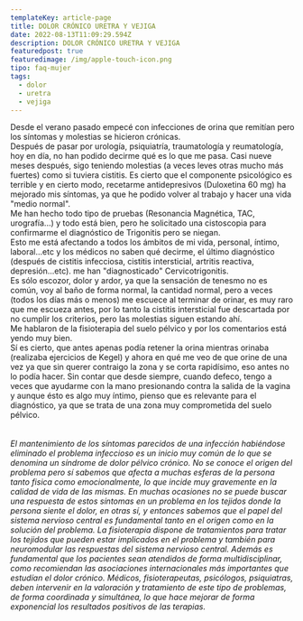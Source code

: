 ```yaml
---
templateKey: article-page
title: DOLOR CRÓNICO URETRA Y VEJIGA
date: 2022-08-13T11:09:29.594Z
description: DOLOR CRÓNICO URETRA Y VEJIGA
featuredpost: true
featuredimage: /img/apple-touch-icon.png
tipo: faq-mujer
tags:
  - dolor
  - uretra
  - vejiga
---
```

<div>Desde el verano pasado empecé con infecciones de orina que remitían pero los síntomas y molestias se hicieron crónicas.</div>

<div>Después de pasar por urología, psiquiatría, traumatología y reumatología, hoy en día, no han podido decirme qué es lo que me pasa. Casi nueve meses después, sigo teniendo molestias (a veces leves otras mucho más fuertes) como si tuviera cistitis. Es cierto que el componente psicológico es terrible y en cierto modo, recetarme antidepresivos (Duloxetina 60 mg) ha mejorado mis síntomas, ya que he podido volver al trabajo y hacer una vida "medio normal".</div>

<div>Me han hecho todo tipo de pruebas (Resonancia Magnética, TAC, urografía...) y todo está bien, pero he solicitado una cistoscopia para confirmarme el diagnóstico de Trigonitis pero se niegan.</div>

<div>Esto me está afectando a todos los ámbitos de mi vida, personal, íntimo, laboral...etc y los médicos no saben qué decirme, el último diagnóstico (después de cistitis infecciosa, cistitis intersticial, artritis reactiva, depresión...etc). me han "diagnosticado" Cervicotrigonitis.</div>

<div>Es sólo escozor, dolor y ardor, ya que la sensación de tenesmo no es común, voy al baño de forma normal, la cantidad normal, pero a veces (todos los días más o menos) me escuece al terminar de orinar, es muy raro que me escueza antes, por lo tanto la cistitis intersticial fue descartada por no cumplir los criterios, pero las molestias siguen estando ahí.</div>

<div>Me hablaron de la fisioterapia del suelo pélvico y por los comentarios está yendo muy bien.</div>

<div>Sí es cierto, que antes apenas podía retener la orina mientras orinaba (realizaba ejercicios de Kegel) y ahora en qué me veo de que orine de una vez ya que sin querer contraigo la zona y se corta rapidísimo, eso antes no lo podía hacer. Sin contar que desde siempre, cuando defeco, tengo a veces que ayudarme con la mano presionando contra la salida de la vagina y aunque ésto es algo muy íntimo, pienso que es relevante para el diagnóstico, ya que se trata de una zona muy comprometida del suelo pélvico.</div>

<div>&nbsp;</div>

<div>&nbsp;</div>

<div><em>El mantenimiento de los síntomas parecidos de&nbsp;una infección habiéndose eliminado el&nbsp;problema infeccioso es un inicio muy común de lo que se denomina un síndrome de dolor pélvico crónico. No se conoce el origen del problema pero sí sabemos que afecta a muchas esferas de la persona tanto fisica como emocionalmente, lo que incide muy gravemente en la calidad de vida de las mismas. En muchas ocasiones no se puede buscar una respuesta de estos síntomas en un problema en los tejidos donde la persona siente el dolor, en otras sí, y entonces sabemos que el papel del sistema nervioso central es fundamental tanto en el origen como en la solución del problema. La fisioterapia dispone de tratamientos para tratar los tejidos que pueden estar implicados en el problema y también para neuromodular las respuestas del sistema nervioso central. Además es fundamental que los pacientes sean atendidos de forma multidisciplinar, como recomiendan las asociaciones internacionales más importantes que estudían el dolor crónico. Médicos, fisioterapeutas, psicólogos, psiquiatras, deben intervenir en la valoración y tratamiento de este tipo de problemas, de forma coordinada y simultánea, lo que hace mejorar de forma exponencial los resultados positivos de las terapias.</em></div>
